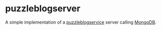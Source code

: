 # puzzleblogserver

A simple implementation of a [puzzleblogservice](https://github.com/dvaumoron/puzzleblogservice) server calling [MongoDB](https://www.mongodb.com/).
